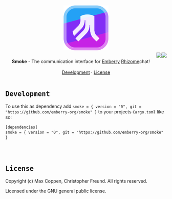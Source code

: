 <h1 align="center">
    <div align="center">
        <img width=140 src="https://github.com/emberry-org/smoke/blob/main/.github/assets/logo.png"> 
    </div>
    <a href="https://github.com/emberry-org/smoke/actions/workflows/tests.yml"><img src="https://github.com/emberry-org/smoke/actions/workflows/tests.yml/badge.svg" height=20 align="right" /></a>
    <a href="https://github.com/emberry-org/smoke/actions/workflows/audit.yml"><img src="https://github.com/emberry-org/smoke/actions/workflows/audit.yml/badge.svg" height=20 align="right" /></a>
</h1>


<div align="center">
  <b>Smoke</b> - The communication interface for <a href="https://github.com/emberry-org/emberry">Emberry</a> <a href="https://github.com/emberry-org/rhizome">Rhizome</a>chat!<br>
</div>

<br>

<div align="center">
    <a href="#development">Development</a>
    ·
    <a href="#license">License</a>
</div>
    
<br>

<h2 align="left">
  <samp>
    <b>Development</b>
  </samp>
</h2>

To use this as dependency add ``smoke = { version = "0", git = "https://github.com/emberry-org/smoke" }`` to your projects ``Cargo.toml`` like so:
```
[dependencies]
smoke = { version = "0", git = "https://github.com/emberry-org/smoke" }
```
<br>

<br>

<h2 align="left">
  <samp>
    <b>License</b>
  </samp>
</h2>

Copyright (c) Max Coppen, Christopher Freund. All rights reserved.

Licensed under the GNU general public license.

<br>
